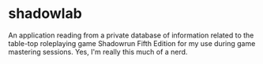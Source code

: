 # shadowlab
An application reading from a private database of information related to the table-top roleplaying game Shadowrun Fifth Edition for my use during game mastering sessions.  Yes, I'm really this much of a nerd.
